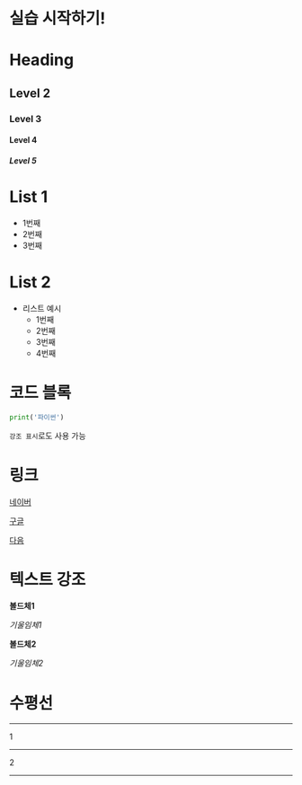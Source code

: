 # 실습 시작하기!

# Heading
## Level 2
### Level 3
#### Level 4
##### Level 5

# List 1
* 1번째
* 2번째
* 3번째

# List 2
- 리스트 예시
  - 1번째
  - 2번째
  - 3번째
  - 4번째

# 코드 블록
```python
print('파이썬')
```

`강조 표시`로도 사용 가능

# 링크
[네이버](https://naver.com)

[구글](https://google.com)

[다음](https://daum.net)

# 텍스트 강조
**볼드체1**

*기울임체1*

__볼드체2__

_기울임체2_


# 수평선
---
1
***
2
___

